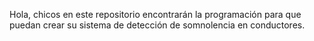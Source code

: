 Hola, chicos en este repositorio encontrarán la programación para que puedan crear su sistema de detección de somnolencia en conductores.